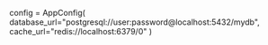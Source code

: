 config = AppConfig(
    database_url="postgresql://user:password@localhost:5432/mydb",
    cache_url="redis://localhost:6379/0"
)